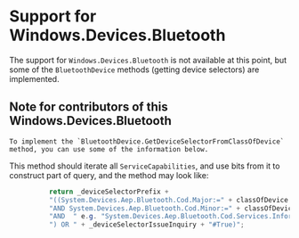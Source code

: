 # Support for Windows.Devices.Bluetooth

The support for `Windows.Devices.Bluetooth` is not available at this point, but some of the `BluetoothDevice` methods (getting device selectors) are implemented.

## Note for contributors of this Windows.Devices.Bluetooth
	
	To implement the `BluetoothDevice.GetDeviceSelectorFromClassOfDevice` method, you can use some of the information below.

This method should iterate all `ServiceCapabilities`, and use bits from it to construct part of query, and the method may look like:
	
  ```csharp
			return _deviceSelectorPrefix +
			"((System.Devices.Aep.Bluetooth.Cod.Major:=" + classOfDevice.MajorClass +
			"AND System.Devices.Aep.Bluetooth.Cod.Minor:=" + classOfDevice.MinorClass +
			"AND  " e.g. "System.Devices.Aep.Bluetooth.Cod.Services.Information:=System.StructuredQueryType.Boolean#True"
			") OR " + _deviceSelectorIssueInquiry + "#True)";
  ```
